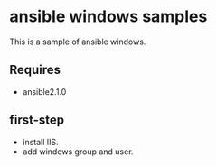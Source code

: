 # ansible windows samples

This is a sample of ansible windows.

## Requires

* ansible2.1.0

## first-step

* install IIS.
* add windows group and user.


